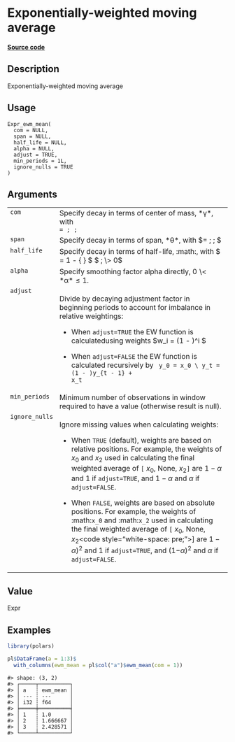 

# Exponentially-weighted moving average

[**Source code**](https://github.com/pola-rs/r-polars/tree/5765842071140bd7a822ebb4fd6b0ab652d73f0d/R/expr__expr.R#L3102)

## Description

Exponentially-weighted moving average

## Usage

<pre><code class='language-R'>Expr_ewm_mean(
  com = NULL,
  span = NULL,
  half_life = NULL,
  alpha = NULL,
  adjust = TRUE,
  min_periods = 1L,
  ignore_nulls = TRUE
)
</code></pre>

## Arguments

<table>
<tr>
<td style="white-space: nowrap; font-family: monospace; vertical-align: top">
<code id="Expr_ewm_mean_:_com">com</code>
</td>
<td>
Specify decay in terms of center of mass, *γ*, with <code class="reqn">
= ; ; </code>
</td>
</tr>
<tr>
<td style="white-space: nowrap; font-family: monospace; vertical-align: top">
<code id="Expr_ewm_mean_:_span">span</code>
</td>
<td>
Specify decay in terms of span, *θ*, with $= ; ; $
</td>
</tr>
<tr>
<td style="white-space: nowrap; font-family: monospace; vertical-align: top">
<code id="Expr_ewm_mean_:_half_life">half_life</code>
</td>
<td>
Specify decay in terms of half-life,
:math:<code style="white-space: pre;"></code>, with $ = 1 - { } $ $ ; \>
0$
</td>
</tr>
<tr>
<td style="white-space: nowrap; font-family: monospace; vertical-align: top">
<code id="Expr_ewm_mean_:_alpha">alpha</code>
</td>
<td>
Specify smoothing factor alpha directly, 0 \< *α* ≤ 1.
</td>
</tr>
<tr>
<td style="white-space: nowrap; font-family: monospace; vertical-align: top">
<code id="Expr_ewm_mean_:_adjust">adjust</code>
</td>
<td>

Divide by decaying adjustment factor in beginning periods to account for
imbalance in relative weightings:

<ul>
<li>

When <code>adjust=TRUE</code> the EW function is calculatedusing weights
$w_i = (1 - )^i $

</li>
<li>

When <code>adjust=FALSE</code> the EW function is calculated recursively
by <code class="reqn"> y_0 = x_0 \\ y_t = (1 - )y\_{t - 1} + x_t </code>

</li>
</ul>
</td>
</tr>
<tr>
<td style="white-space: nowrap; font-family: monospace; vertical-align: top">
<code id="Expr_ewm_mean_:_min_periods">min_periods</code>
</td>
<td>
Minimum number of observations in window required to have a value
(otherwise result is null).
</td>
</tr>
<tr>
<td style="white-space: nowrap; font-family: monospace; vertical-align: top">
<code id="Expr_ewm_mean_:_ignore_nulls">ignore_nulls</code>
</td>
<td>

Ignore missing values when calculating weights:

<ul>
<li>

When <code>TRUE</code> (default), weights are based on relative
positions. For example, the weights of *x*<sub>0</sub> and
*x*<sub>2</sub> used in calculating the final weighted average of
<code>\[</code> *x*<sub>0</sub>, None,
*x*<sub>2</sub><code style="white-space: pre;">\]</code> are 1 − *α* and
1 if <code>adjust=TRUE</code>, and 1 − *α* and *α* if
<code>adjust=FALSE</code>.

</li>
<li>

When <code>FALSE</code>, weights are based on absolute positions. For
example, the weights of :math:<code>x_0</code> and
:math:<code>x_2</code> used in calculating the final weighted average of
<code>\[</code> *x*<sub>0</sub>, None, *x*<sub>2</sub>\<code
style=“white-space: pre;”\>\]</code> are 1 − *α*)<sup>2</sup> and 1 if
<code>adjust=TRUE</code>, and (1−*α*)<sup>2</sup> and *α* if
<code>adjust=FALSE</code>.

</li>
</ul>
</td>
</tr>
</table>

## Value

Expr

## Examples

``` r
library(polars)

pl$DataFrame(a = 1:3)$
  with_columns(ewm_mean = pl$col("a")$ewm_mean(com = 1))
```

    #> shape: (3, 2)
    #> ┌─────┬──────────┐
    #> │ a   ┆ ewm_mean │
    #> │ --- ┆ ---      │
    #> │ i32 ┆ f64      │
    #> ╞═════╪══════════╡
    #> │ 1   ┆ 1.0      │
    #> │ 2   ┆ 1.666667 │
    #> │ 3   ┆ 2.428571 │
    #> └─────┴──────────┘
